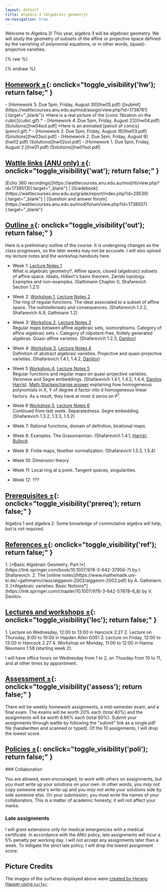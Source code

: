 ```yaml
---
layout: default
title: Algebra 3 (Algebraic geometry)
no-navigation: true
---
```


<script type="text/javascript">
<!--
function toggle_visibility(id) {
	var e = document.getElementById(id);
	if(e.style.display == 'block')
		e.style.display = 'none';
	else
		e.style.display = 'block';
	}
//-->
</script>

<style type="text/css">
#surface {
	height: 200px;
	margin-right:3em;
	border-radius:10px;
}
</style>

<div class="intro">
<div>
Welcome to Algebra 3!
This year, algebra 3 will be algebraic geometry.
We will study the geometry of subsets of the affine or projective space defined by the vanishing of polynomial equations, or in other words, (quasi)-projective varieties.
</div>

{% raw %}
<script type="text/javascript">
		var images = ['calypsortp.jpg', 'helixrtp.jpg', 'seepferdchenrtp.jpg', 'calyx-korrektur2000.jpg', 'herzrtp.jpg', 'solitudertp.jpg', 'daisyrtp.jpg', 'himmelhoellertp.jpg', 'tanzrtp.jpg', 'diabolortp.jpg', 'kolibrirtp.jpg', 'taube-korrektur2000.jpg', 'dingdongrtp.jpg', 'kreiselrtp.jpg', 'tuellertp.jpg', 'distelmetallicrtp.jpg', 'limaortp.jpg', 'visavisrtp.jpg', 'dullortp.jpg', 'miaurtp.jpg', 'zeckrtp.jpg', 'eistuetertp.jpg', 'nepalirtp.jpg', 'zitrus_rtp_0.jpg']
	document.write('<img id="surface" src="images/' + images[Math.floor(Math.random() * images.length)] + '" alt="An algebraic surface">')
</script>
{% endraw %}
</div>

## [Homework &plusmn;](#){:  onclick="toggle_visibility('hw'); return false;" }
<div id="hw" style="display: block;" >
- [Homework 5. Due 5pm, Friday, August 30](hw05.pdf) ([submit](https://wattlecourses.anu.edu.au/mod/assign/view.php?id=1738781){:target="_blank"})   
  *Here is a real picture of the [conic fibration on the cubic](cubic.gif).*  
- [Homework 4. Due 5pm, Friday, August 23](hw04.pdf)  (Solutions)[hw04sol.pdf]  
  *Here is an animated [pencil of conics](pencil.gif).*
- [Homework 3. Due 5pm, Friday, August 16](hw03.pdf) (Solutions)[hw03sol.pdf]
- [Homework 2. Due 5pm, Friday, August 9](hw02.pdf)  (Solutions)[hw02sol.pdf]
- [Homework 1. Due 5pm, Friday, August 2.](hw01.pdf) (Solutions)[hw01sol.pdf]
</div>

## [Wattle links (ANU only) &plusmn;](#){: onclick="toggle_visibility('wat'); return false;" }
<div id="wat" style="display: block;">
[Echo 360 recordings](https://wattlecourses.anu.edu.au/mod/lti/view.php?id=1738513){:target="_blank"} |
[Gradebook](https://wattlecourses.anu.edu.au/grade/report/index.php?id=28539){:target="_blank"} |
[Question and answer forum](https://wattlecourses.anu.edu.au/mod/forum/view.php?id=1738507){:target="_blank"}
</div>

## [Outline &plusmn;](#){:  onclick="toggle_visibility('out'); return false;" }

<div id="out" style="display: block;">
Here is a preliminary outline of the course. It is undergoing changes as the class progresses, so the later weeks may not be accurate.
I will also upload my lecture notes and the workshop handouts here.

* Week 1: [Lecture Notes 1](AGWeek01.pdf)  
  What is algebraic geometry?, 
  Affine space, closed (algebraic) subsets of affine space. 
  Ideals, Hilbert's basis theorem, Zariski topology.
  Examples and non-examples.
  (Gathmann Chapter 0, Shafarevich Section 1.2.1)
      
* Week 2: [Workshop 1](AGWorkshop01.pdf), [Lecture Notes 2](AGWeek02.pdf)   
  The ring of regular functions.
  The ideal associated to a subset of affine space.
  The nullstellensatz and consequences.
  (Shafarevich 1.2.2, Shafarevich A.9, Gathmann 1.2)

* Week 3: [Workshop 2](AGWorkshop02.pdf), [Lecture Notes 3](AGWeek03.pdf)   
  Regular maps between affine algebraic sets, isomorphisms.
  Category of affine algebraic sets = Category of nilpotent-free, finitely generated algebras.
  Quasi-affine varieties.
  (Shafarevich 1.2.3, [Danilov](Danilov-quasi-affine.pdf))

* Week 4: [Workshop 3](AGWorkshop03.pdf), [Lecture Notes 4](AGWeek04.pdf)   
  Definition of abstract algebraic varieties.
  Projective and quasi-projective varieties.
  (Shafarevich 1.4.1, 1.4.2, [Danilov](Danilov-varieties.pdf))

* Week 5 [Workshop 4](AGWorkshop04.pdf), [Lecture Notes 5](AGWeek05.pdf)  
  Regular functions and regular maps on quasi-projective varieties. Veronese and Segre embeddings.
  (Shafarevich 1.4.1, 1.4.2, 1.4.4, [Danilov](Danilov-varieties.pdf) [Harris](Harris-Veronese_and_Segre.pdf)).
  [Math Stackexchange answer](https://math.stackexchange.com/questions/891109/factoring-homogeneous-polynomials-in-two-variables) explaining how homogeneous polynomials in X, Y of degree d factor into d homogeneous linear factors. As a result, they have at most d zeros on P<sup>1</sup>.

* Week 6 [Workshop 5](AGWorkshop05.pdf), [Lecture Notes 6](AGWeek06.pdf)  
  Continued from last week. Separatedness. Segre embedding.
  (Shafarevich 1.3.2, 1.3.3, 1.5.2)

* Week 7:
  Rational functions, domain of definition, birational maps.

* Week 8:
  Examples. The Grassmannian.
  (Shafarevich 1.4.1, [Harris](Harris-Grassmannian.pdf)), [Bullock](Bullock-Grassmannian.pdf)
  
* Week 9:
   Finite maps, Noether normalization.
   (Shafarevich 1.5.3, 1.5.4)

* Week 10:
   Dimension theory

* Week 11:
   Local ring at a point.
   Tangent spaces, singularities.

* Week 12:
   ???
</div>

## [Prerequisites &plusmn;](#){:  onclick="toggle_visibility('prereq'); return false;" }
<div id="prereq" style="display: block;" >
Algebra 1 and algebra 2.
Some knowledge of commutative algebra will help, but is not required.
</div>

## [References &plusmn;](#){:  onclick="toggle_visibility('ref'); return false;" }
<div id="ref" style="display: block;">
1. [*Basic Algebraic Geometry, Part I*](https://link.springer.com/book/10.1007/978-3-642-37956-7) by I. Shafarevich.  
2. The [online notes](https://www.mathematik.uni-kl.de/~gathmann/class/alggeom-2002/alggeom-2002.pdf) by A. Gathmann.  
3. [*Algebraic varieties: Basic Notions*](https://link.springer.com/chapter/10.1007/978-3-642-57878-6_6) by V. Danilov. 
</div>

## [Lectures and workshops &plusmn;](#){:  onclick="toggle_visibility('lec'); return false;" }
<div id="lec" style="display: block;">
1. Lecture on Wednesday, 12:00 to 13:00 in Hancock 2.27  
2. Lecture on Thursday, 9:00 to 10:00 in Hayden Allen G051  
3. Lecture on Friday, 12:00 to 13:00 in Hancock 2.27  
4. Workshop on Monday, 11:00 to 12:00 in Hanna Neumann 1.58 (starting week 2).

I will have office hours on Wednesday from 1 to 2, on Thusday from 10 to 11, and at other times by appointment.
</div>

## [Assessment &plusmn;](#){: onclick="toggle_visibility('assess'); return false;" }
<div id="assess" style="display: block;">
There will be weekly homework assignments, a mid-semester exam, and a final exam.	The exams will be worth 20% each (total 40%) and the assignments will be worth 6.66% each (total 60%). Submit your assignments through wattle by following the "submit" link as a single pdf file (handwritten and scanned or typed). Of the 10 assignments, I will drop the lowest score.
</div>

## [Policies &plusmn;](#){: onclick="toggle_visibility('poli'); return false;" }
<div id="poli" style="display: block;">
### Collaboration

You are allowed, even encouraged, to work with others on assignments, but you must write up your solutions *on your own*. In other words, you *may not* copy someone else's write-up and you *may not* write your solutions side by side someone else. On your submission, you must write the names of your collaborators. This is a matter of academic honesty; it will not affect your marks. 

### Late assignments

I will grant extensions only for medical emergencies with a medical certificate. In accordance with the ANU policy, late assignments will incur a 5% penalty per working day. I will not accept any assignments later than a week. To mitigate the strict late policy, I will drop the lowest assignment score.
</div>

## Picture Credits

The images of the surfaces displayed above were [created by Herwig Hauser using `surfer`](https://imaginary.org/gallery/herwig-hauser-classic).
